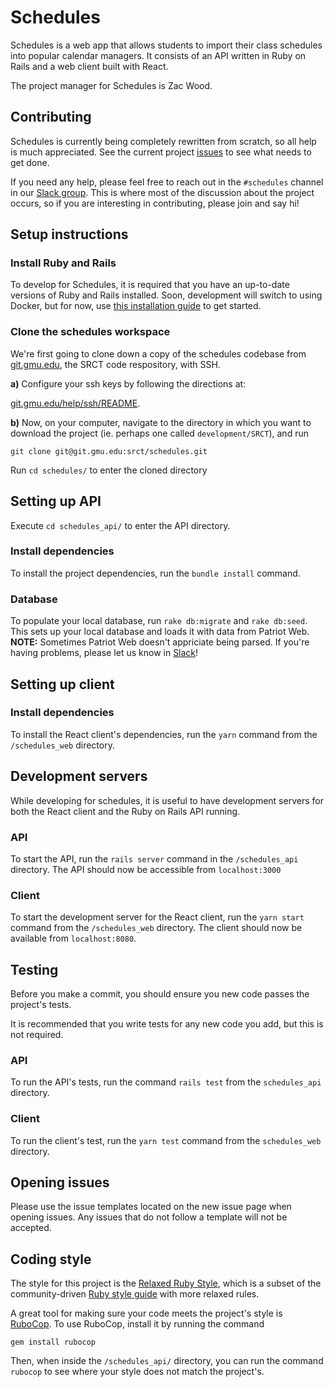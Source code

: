 # Schedules

Schedules is a web app that allows students to import their class schedules into popular calendar managers. It consists of an API written in Ruby on Rails and a web client built with React.

The project manager for Schedules is Zac Wood.

## Contributing

Schedules is currently being completely rewritten from scratch, so all help is much appreciated. See the current project [issues](https://git.gmu.edu/srct/schedules/issues) to see what needs to get done.  

If you need any help, please feel free to reach out in the `#schedules` channel in our [Slack group](https://srct.slack.com/). This is where most of the discussion about the project occurs, so if you are interesting in contributing, please join and say hi! 

## Setup instructions

### Install Ruby and Rails
To develop for Schedules, it is required that you have an up-to-date versions of Ruby and Rails installed. Soon, development will switch to using Docker, but for now, use [this installation guide](http://installrails.com) to get started.  

### Clone the schedules workspace
We're first going to clone down a copy of the schedules codebase from [git.gmu.edu](http://git.gmu.edu/srct/schedules),
the SRCT code respository, with SSH.

**a)** Configure your ssh keys by following the directions at:

[git.gmu.edu/help/ssh/README](http://git.gmu.edu/help/ssh/README).

**b)** Now, on your computer, navigate to the directory in which you want to download the project (ie. perhaps one called `development/SRCT`), and run

    git clone git@git.gmu.edu:srct/schedules.git

Run `cd schedules/` to enter the cloned directory

## Setting up API

Execute `cd schedules_api/` to enter the API directory.

### Install dependencies
To install the project dependencies, run the `bundle install` command.  

### Database
To populate your local database, run `rake db:migrate` and `rake db:seed`. This sets up your local database and loads it with data from Patriot Web. 
**NOTE:** Sometimes Patriot Web doesn't appriciate being parsed. If you're having problems,
please let us know in [Slack](https://srct.slack.com/)!

## Setting up client

### Install dependencies

To install the React client's dependencies, run the `yarn` command from the `/schedules_web` directory.

## Development servers

While developing for schedules, it is useful to have development servers for both the React client and the Ruby on Rails API running.

### API
To start the API, run the `rails server` command in the `/schedules_api` directory. The API should now be accessible from `localhost:3000`

### Client
To start the development server for the React client, run the `yarn start` command from the `/schedules_web` directory. The client should now be available from `localhost:8080`.

## Testing
Before you make a commit, you should ensure you new code passes the project's tests. 

It is recommended that you write tests for any new code you add, but this is not required.  

### API
To run the API's tests, run the command `rails test` from the `schedules_api` directory.

### Client
To run the client's test, run the `yarn test` command from the `schedules_web` directory.

## Opening issues

Please use the issue templates located on the new issue page when opening issues. Any issues that do not follow a template will not be accepted.

## Coding style

The style for this project is the [Relaxed Ruby Style](http://relaxed.ruby.style), which is a subset of the community-driven [Ruby style guide](https://github.com/bbatsov/ruby-style-guide) with more relaxed rules.  

A great tool for making sure your code meets the project's style is [RuboCop](https://github.com/bbatsov/rubocop). To use RuboCop, install it by running the command  
    
    gem install rubocop
    
Then, when inside the `/schedules_api/` directory, you can run the command `rubocop` to see where your style does not match the project's.
